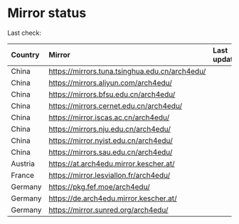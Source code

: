 <script src="./time.js"></script>
# Mirror status
Last check: <script type="text/javascript">localize(1740624941.240265);</script>

|Country|Mirror|Last update|
|:------|:-----|:----------|
|China|https://mirrors.tuna.tsinghua.edu.cn/arch4edu/|<script type="text/javascript">localize(1740595346);</script>|
|China|https://mirrors.aliyun.com/arch4edu/|<script type="text/javascript">localize(1740595346);</script>|
|China|https://mirrors.bfsu.edu.cn/arch4edu/|<script type="text/javascript">localize(1740595346);</script>|
|China|https://mirrors.cernet.edu.cn/arch4edu/|<script type="text/javascript">localize(1740595346);</script>|
|China|https://mirror.iscas.ac.cn/arch4edu/|<script type="text/javascript">localize(1740595346);</script>|
|China|https://mirrors.nju.edu.cn/arch4edu/|<script type="text/javascript">localize(1740552205);</script>|
|China|https://mirror.nyist.edu.cn/arch4edu/|<script type="text/javascript">localize(1740552205);</script>|
|China|https://mirrors.sau.edu.cn/arch4edu/|<script type="text/javascript">localize(1731653531);</script>|
|Austria|https://at.arch4edu.mirror.kescher.at/|<script type="text/javascript">localize(1740595346);</script>|
|France|https://mirror.lesviallon.fr/arch4edu/|<script type="text/javascript">localize(1740595346);</script>|
|Germany|https://pkg.fef.moe/arch4edu/|<script type="text/javascript">localize(1740595346);</script>|
|Germany|https://de.arch4edu.mirror.kescher.at/|<script type="text/javascript">localize(1740595346);</script>|
|Germany|https://mirror.sunred.org/arch4edu/|<script type="text/javascript">localize(1740595346);</script>|

<script src="./tablefilter/tablefilter.js"></script>
<script src="./table.js"></script>